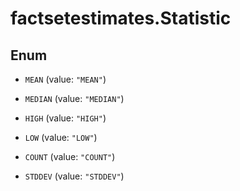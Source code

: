 # factsetestimates.Statistic

## Enum


* `MEAN` (value: `"MEAN"`)

* `MEDIAN` (value: `"MEDIAN"`)

* `HIGH` (value: `"HIGH"`)

* `LOW` (value: `"LOW"`)

* `COUNT` (value: `"COUNT"`)

* `STDDEV` (value: `"STDDEV"`)


